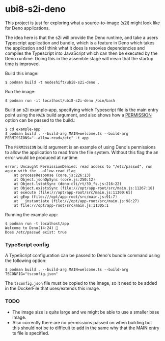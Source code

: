 # ubi8-s2i-deno
This project is just for exploring what a source-to-image (s2i) might look like
for Deno applications.

The idea here is that the s2i will provide the Deno runtime, and take a users
Typescript application and bundle, which is a feature in Deno which takes the
application and I think what it does is resovles dependencies and compiles
the Typescript into JavaScript which can then be executed by the Deno runtime.
Doing this in the assemble stage will mean that the startup time is improved.

Build this image:
```console
$ podman build -t nodeshift/ubi8-s2i-deno .
```

Run the image:
```console
$ podman run -it localhost/ubi8-s2i-deno /bin/bash
```

Build an s2i example-app, specifying which Typescript file is the main entry
point using the `MAIN` build argument, and also shows how a
[PERMISSION](https://deno.land/manual/getting_started/permissions) option can
be passed to the build.:
```console
$ cd example-app
$ podman build . --build-arg MAIN=welcome.ts --build-arg PERMISSIONS="--allow-read=/etc" -t app
```
The `PERMISSION` build argument is an example of using Deno's permissions to
allow the application to read from the file system. Without this flag the an
error would be produced at runtime:
```console
error: Uncaught PermissionDenied: read access to "/etc/passwd", run again with the --allow-read flag
    at processResponse (core.js:226:13)
    at Object.jsonOpSync (core.js:250:12)
    at Object.lstatSync (deno:cli/rt/30_fs.js:216:22)
    at Object.existsSync (file:///opt/app-root/src/main.js:11267:18)
    at execute (file:///opt/app-root/src/main.js:11300:65)
    at gExp (file:///opt/app-root/src/main.js:91:7)
    at __instantiate (file:///opt/app-root/src/main.js:98:27)
    at file:///opt/app-root/src/main.js:11305:1
```

Running the example app:
```console
$ podman run -t localhost/app 
Welcome to Deno(14:24) 🦕
Does /etc/passwd exist: true
```

### TypeScript config
A TypeScript configuration can be passed to Deno's bundle command using the
following option:
```console
$ podman build . --build-arg MAIN=welcome.ts --build-arg TSCONFIG="tsconfig.json"
```
The `tsconfig.json` file must be copied to the image, so it need to be added
in the DockerFile that uses/extends this image.

### TODO
* The image size is quite large and we might be able to use a smaller
base image.
* Also currently there are no permissions passed on when building but this should
not be to difficult to add in the same why that the MAIN entry ts file is specified.
